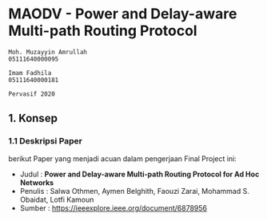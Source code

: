 # MAODV - Power and Delay-aware Multi-path Routing Protocol
```
Moh. Muzayyin Amrullah
05111640000095

Imam Fadhila
05111640000181

Pervasif 2020
```

## 1. Konsep
### 1.1 Deskripsi Paper

berikut Paper yang menjadi acuan dalam pengerjaan Final Project ini:

* Judul : **Power and Delay-aware Multi-path Routing Protocol for Ad Hoc Networks**
* Penulis : Salwa Othmen, Aymen Belghith, Faouzi Zarai, Mohammad S. Obaidat, Lotfi Kamoun
* Sumber : https://ieeexplore.ieee.org/document/6878956